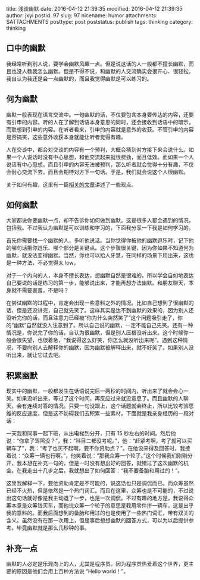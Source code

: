 title: 浅谈幽默
date: 2016-04-12 21:39:35
modified: 2016-04-12 21:39:35
author: jxyi
postid: 97
slug: 97
nicename: humor
attachments: $ATTACHMENTS
posttype: post
poststatus: publish
tags: thinking
category: thinking

## 口中的幽默

我经常听到别人说，要学会幽默风趣一点。但是说这话的人一般都不擅长幽默，而且也没人教我怎么幽默。但是不得不说，和幽默的人交流确实会很开心、很轻松。我自认为我还是会一点幽默的，而且我觉得幽默是可以练习的。

<!--more-->

## 何为幽默

幽默一般表现在语言交流中。一句幽默的话，不仅要包含本身要传达的内容，还要有引申的内容。听的人在了解到话语本身意思的同时，还会接收到话语中的暗示，而联想到引申的内容。在听者看来，引申的内容就是意外的收获。不管引申的内容是否搞笑，这些意外收获本身就能让听者觉得有趣。

人在交谈中，都会对交谈的内容有一个预判，大概会猜到对方接下来会说什么。如果一个人说话时没有中心思想，和他交流起来就很费劲，而且低效。而如果一个人说话有中心思想，而且引申的内容无法被预判，那么听者就会觉得十分有趣，不仅会耐心交流下去，而且会期待对方下一句话。于是，我们就会说这个人很幽默。

关于如何有趣，这里有一篇[相关的文章](http://jxyi.org/archives/63)讲述了一些观点。


## 如何幽默

大家都说你要幽默一点，却不告诉你如何做到幽默。这是很多人都会遇到的情况，包括我。不过我认为幽默是可以训练和学习的，下面我分享一下我是如何学习的。

首先你需要找一个幽默的人，多听他说话。当你觉得你被他的幽默逗乐时，记下他的哪句话把你逗乐、哪个部分是关键点。这个步骤很关键，因为你如果不知道何为幽默，就没法变得幽默。当然，你也可以拾人牙慧，在同样的场景下用出来，这也是一种方法，不必觉得太 low。

对于一个内向的人，本身不擅长表达，想幽默自然是很难的。所以学会自如地表达自己要说的话是练习的第一步，能够说出来，才能再想办法幽默。和朋友聊天，本身就不需要害羞，不是吗？

在尝试幽默的过程中，肯定会出现一些意料之外的情况。比如自己想到了很幽默的话，但是还没讲完，自己就先笑了。这样其实是达不到幽默的效果的，因为别人还没听完你的话，而且注意力已经被“你为什么突然笑了”这个问题吸引走了，你的“幽默”自然就没人注意到了。所以自己说的幽默，一定不能自己先笑。还有一种情况是，你说完了你的话，自认为很幽默，但是别人压根没听出来。这个时候你一般会很失望，也很着急，“我说得这么好笑，你怎么就没听出来呢”。遇到这种情况，不要向别人去解释你的幽默，因为幽默被解释出来，就不好笑了。如果别人没听出来，就让它过去吧。

## 积累幽默

现实中的幽默，一般都发生在话语说完后一两秒的时间内，听出来了就会会心一笑。如果没听出来，等过了这个时间，再反应过来就没意思了。而且幽默的人聊天，会有连续对答的情况。只要一句没跟上，这个话题就会终止，所以比较考验思维的反应速度，但是这不妨碍我们去积累一些素材。下面就是我亲身经历的一段对话：

一天我和同事一起下班，从出电梯到分开，只有 15 秒左右的时间。然后他说：“你拿了驾照没？”，我：“科目二都没考呢。”，他：“赶紧考啊，考了就可以买辆车了”，我：“考了也买不起啊，要不你资助点？”。在他没来得及回答时，我接着说：“众筹一辆也行啊。”，他笑着说：“那我众筹一个轮子。”这个时候我们刚刚分开，我本想在补充一句的，但是一时没有想出好的回答，就错过了这次幽默的机会。在我走出十几步之后，我就想出了如何回答：“我不要备胎和用过的！”。

这里我解释一下，要他资助肯定是不可能的，说这话也只是调侃而已。而众筹虽然已经不火热，但是依然是一个热门词汇。而且在这里，众筹也是不可能的，不过说出这句话就好像是我主动退了一步，也是一次调侃。不过有趣的地方是，我说得众筹本意是众筹钱买车，而他说众筹一个轮子的意思是我用零件拼一辆车，这是出乎我的意料的。而我后面想到的备胎和用过的也是使用了一些热门词汇，带有双关的含义。虽然没有在那一次用上，但是事后想想幽默的回答方式，可以为以后提供参考。毕竟幽默就是那么几秒钟的事。

## 补充一点

幽默的人必定是乐观向上的人，尤其是程序员。因为程序员热爱着这个世界，更主要的原因是他们会用上百种方法说 “Hello world！”。





